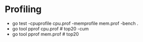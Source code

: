 # Profiling
 - go test -cpuprofile cpu.prof -memprofile mem.prof -bench .
 - go tool pprof cpu.prof # top20 -cum
 - go tool pprof mem.prof # top20

